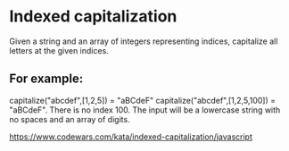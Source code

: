 # Indexed capitalization

Given a string and an array of integers representing indices, capitalize all letters at the given indices.

## For example:

capitalize("abcdef",[1,2,5]) = "aBCdeF"
capitalize("abcdef",[1,2,5,100]) = "aBCdeF". There is no index 100.
The input will be a lowercase string with no spaces and an array of digits.

https://www.codewars.com/kata/indexed-capitalization/javascript